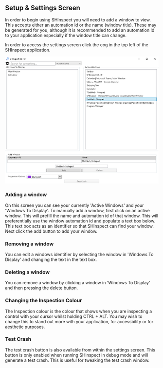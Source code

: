 ## Setup & Settings Screen

In order to begin using SHInspect you will need to add a window to view. This accepts either an automation id or the name (window title). These may be generated for you, although it is recommended to add an automation Id to your application especially if the window title can change.

In order to access the settings screen click the cog in the top left of the SHInspect application.

![image](/SHInspect/Documentation/images/Settings.PNG)

### Adding a window

On this screen you can see your currently 'Active Windows' and your 'Windows To Display'. To manually add a window, first click on an active window. This will prefill the name and automation id of that window. This will preferentially use the window automation id and populate a text box below. This text box acts as an identifier so that SHInspect can find your window. Next click the add button to add your window.

### Removing a window
You can edit a windows identifier by selecting the window in 'Windows To Display' and changing the text in the text box.

### Deleting a window
You can remove a window by clicking a window in 'Windows To Display' and then pressing the delete button.

### Changing the Inspection Colour

The Inspection colour is the colour that shows when you are inspecting a control with your cursor whilst holding CTRL + ALT. You may wish to change this to stand out more with your application, for accessbility or for aesthetic purposes.

### Test Crash
The test crash button is also available from within the settings screen. This button is only enabled when running SHInspect in debug mode and will generate a test crash. This is useful for tweaking the test crash window.